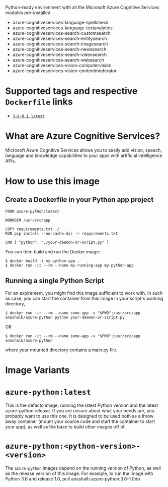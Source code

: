 Python-ready environment with all the Microsoft Azure Cognitive Services modules pre-installed.

 * azure-cognitiveservices-language-spellcheck
 * azure-cognitiveservices-language-textanalytics
 * azure-cognitiveservices-search-customsearch
 * azure-cognitiveservices-search-entitysearch
 * azure-cognitiveservices-search-imagesearch
 * azure-cognitiveservices-search-newssearch
 * azure-cognitiveservices-search-videosearch
 * azure-cognitiveservices-search-websearch
 * azure-cognitiveservices-vision-computervision
 * azure-cognitiveservices-vision-contentmoderator

# Supported tags and respective `Dockerfile` links

- [`3.6-0.1`, `latest`](https://github.com/anashalb/azure-python/blob/master/Dockerfile)

# What are Azure Cognitive Services?

Microsoft Azure Cognitive Services allows you to easily add vision, speech, language and knowledge capabilities to your apps with artificial intelligence APIs.

# How to use this image

## Create a Dockerfile in your Python app project

```console
FROM azure-python:latest

WORKDIR /usr/src/app

COPY requirements.txt ./
RUN pip install --no-cache-dir -r requirements.txt

CMD [ "python", "./your-daemon-or-script.py" ]
```

You can then build and run the Docker image:

```console
$ docker build -t my-python-app .
$ docker run -it --rm --name my-running-app my-python-app
```

## Running a single Python Script

For an expirement, you might find this image sufficient to work with. In such as case, you can start the container from this image in your script's working directory,

```console
$ docker run -it --rm --name some-app -v "$PWD":/usr/src/app anashalb/azure-python python your-daemon-or-script.py
```

OR

```console
$ docker run -it --rm --name some-app -v "$PWD":/usr/src/app anashalb/azure-python
```

where your mounted directory contains a main.py file.

# Image Variants

# `azure-python:latest`

This is the defacto image, running the latest Python version and the latest azure-python release. If you are unsure about what your needs are, you probably want to use this one. It is designed to be used both as a throw away container (mount your source code and start the container to start your app), as well as the base to build other images off of.

# `azure-python:<python-version>-<version>`

The `azure-python` images depend on the running version of Python, as well as the release version of this image. For example, to run the image with Python 3.6 and release 1.0, pull anashalb.azure-python:3.6-1.0do